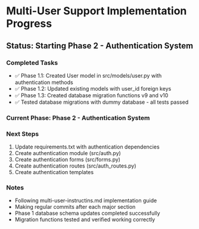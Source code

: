# Multi-User Support Implementation Progress

## Status: Starting Phase 2 - Authentication System

### Completed Tasks
- ✅ Phase 1.1: Created User model in src/models/user.py with authentication methods
- ✅ Phase 1.2: Updated existing models with user_id foreign keys
- ✅ Phase 1.3: Created database migration functions v9 and v10
- ✅ Tested database migrations with dummy database - all tests passed

### Current Phase: Phase 2 - Authentication System

### Next Steps
1. Update requirements.txt with authentication dependencies
2. Create authentication module (src/auth.py)
3. Create authentication forms (src/forms.py)
4. Create authentication routes (src/auth_routes.py)
5. Create authentication templates

### Notes
- Following multi-user-instructins.md implementation guide
- Making regular commits after each major section
- Phase 1 database schema updates completed successfully
- Migration functions tested and verified working correctly